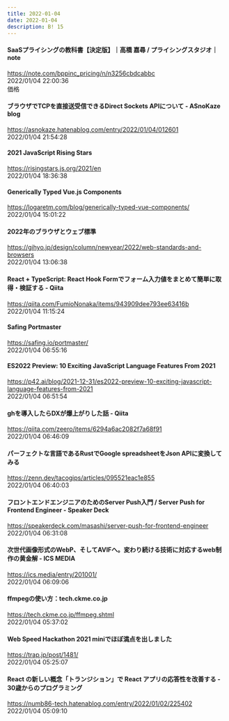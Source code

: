 ```yaml
---
title: 2022-01-04
date: 2022-01-04
description: B! 15
---
```


#### SaaSプライシングの教科書【決定版】｜高橋 嘉尋 / プライシングスタジオ｜note
https://note.com/bppinc_pricing/n/n3256cbdcabbc<br>
2022/01/04 22:00:36<br>
価格


#### ブラウザでTCPを直接送受信できるDirect Sockets APIについて - ASnoKaze blog
https://asnokaze.hatenablog.com/entry/2022/01/04/012601<br>
2022/01/04 21:54:28<br>


#### 2021 JavaScript Rising Stars
https://risingstars.js.org/2021/en<br>
2022/01/04 18:36:38<br>


#### Generically Typed Vue.js Components
https://logaretm.com/blog/generically-typed-vue-components/<br>
2022/01/04 15:01:22<br>


#### 2022年のブラウザとウェブ標準
https://gihyo.jp/design/column/newyear/2022/web-standards-and-browsers<br>
2022/01/04 13:06:38<br>


#### React + TypeScript: React Hook Formでフォーム入力値をまとめて簡単に取得・検証する - Qiita
https://qiita.com/FumioNonaka/items/943909dee793ee63416b<br>
2022/01/04 11:15:24<br>


#### Safing Portmaster
https://safing.io/portmaster/<br>
2022/01/04 06:55:16<br>


#### ES2022 Preview: 10 Exciting JavaScript Language Features From 2021
https://p42.ai/blog/2021-12-31/es2022-preview-10-exciting-javascript-language-features-from-2021<br>
2022/01/04 06:51:54<br>


#### ghを導入したらDXが爆上がりした話 - Qiita
https://qiita.com/zeero/items/6294a6ac2082f7a68f91<br>
2022/01/04 06:46:09<br>


#### パーフェクトな言語であるRustでGoogle spreadsheetをJson APIに変換してみる
https://zenn.dev/tacogips/articles/095521eac1e855<br>
2022/01/04 06:40:03<br>


#### フロントエンドエンジニアのためのServer Push入門 / Server Push for Frontend Engineer - Speaker Deck
https://speakerdeck.com/masashi/server-push-for-frontend-engineer<br>
2022/01/04 06:31:08<br>


#### 次世代画像形式のWebP、そしてAVIFへ。変わり続ける技術に対応するweb制作の黄金解 - ICS MEDIA
https://ics.media/entry/201001/<br>
2022/01/04 06:09:06<br>


#### ffmpegの使い方：tech.ckme.co.jp
https://tech.ckme.co.jp/ffmpeg.shtml<br>
2022/01/04 05:37:02<br>


#### Web Speed Hackathon 2021 miniでほぼ満点を出しました
https://trap.jp/post/1481/<br>
2022/01/04 05:25:07<br>


#### React の新しい概念「トランジション」で React アプリの応答性を改善する - 30歳からのプログラミング
https://numb86-tech.hatenablog.com/entry/2022/01/02/225402<br>
2022/01/04 05:09:10<br>


